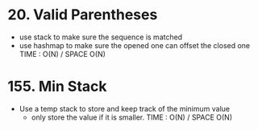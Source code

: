 # 20. Valid Parentheses
- use stack to make sure the sequence is matched
- use hashmap to make sure the opened one can offset the closed one
TIME : O(N) / SPACE O(N)



# 155. Min Stack
- Use a temp stack to store and keep track of the minimum value
	- only store the value if it is smaller.
TIME : O(N) / SPACE O(N)